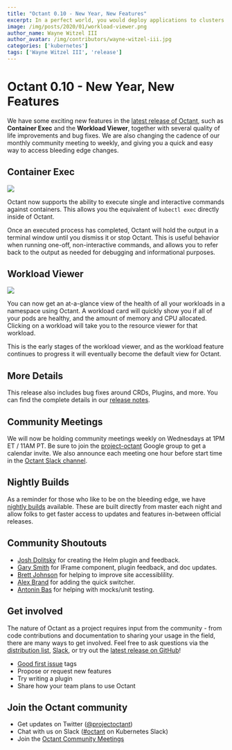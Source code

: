 ```yaml
---
title: "Octant 0.10 - New Year, New Features"
excerpt: In a perfect world, you would deploy applications to clusters and nothing else would be a problem. In the Kubernetes world, it isn’t that simple yet.
image: /img/posts/2020/01/workload-viewer.png
author_name: Wayne Witzel III
author_avatar: /img/contributors/wayne-witzel-iii.jpg
categories: ['kubernetes']
tags: ['Wayne Witzel III', 'release']
---
```

# Octant 0.10 - New Year, New Features

We have some exciting new features in the [latest release of Octant](https://github.com/vmware-tanzu/octant/releases/tag/v0.10.0), such as **Container Exec** and the **Workload Viewer**, together with several quality of life improvements and bug fixes. We are also changing the cadence of our monthly community meeting to weekly, and giving you a quick and easy way to access bleeding edge changes.

## Container Exec
![](/img/posts/2020/01/container-exec.gif)


Octant now supports the ability to execute single and interactive commands against containers. This allows you the equivalent of `kubectl exec` directly inside of Octant.

Once an executed process has completed, Octant will hold the output in a terminal window until you dismiss it or stop Octant. This is useful behavior when running one-off, non-interactive commands, and allows you to refer back to the output as needed for debugging and informational purposes.

## Workload Viewer
![](/img/posts/2020/01/workload-viewer.png)

You can now get an at-a-glance view of the health of all your workloads in a namespace using Octant. A workload card will quickly show you if all of your pods are healthy, and the amount of memory and CPU allocated. Clicking on a workload will take you to the resource viewer for that workload.

This is the early stages of the workload viewer, and as the workload feature continues to progress it will eventually become the default view for Octant.

## More Details

This release also includes bug fixes around CRDs, Plugins, and more. You can find the complete details in our [release notes](https://github.com/vmware-tanzu/octant/blob/master/changelogs/CHANGELOG-0.10.md).

## Community Meetings

We will now be holding community meetings weekly on Wednesdays at 1PM ET / 11AM PT. Be sure to join the [project-octant](https://groups.google.com/forum/#!forum/project-octant) Google group to get a calendar invite. We also announce each meeting one hour before start time in the [Octant Slack channel](https://kubernetes.slack.com/archives/CM37M9FCG).

## Nightly Builds

As a reminder for those who like to be on the bleeding edge, we have [nightly builds](https://console.cloud.google.com/storage/browser/octant-nightlies) available. These are built directly from master each night and allow folks to get faster access to updates and features in-between official releases.

## Community Shoutouts

- [Josh Dolitsky](https://github.com/jdolitsky) for creating the Helm plugin and feedback.
- [Gary Smith](https://github.com/GarySmith) for IFrame component, plugin feedback, and doc updates.
- [Brett Johnson](https://github.com/SDBrett) for helping to improve site accessiblility.
- [Alex Brand](https://github.com/alexbrand) for adding the quick switcher.
- [Antonin Bas](https://github.com/antoninbas) for helping with mocks/unit testing.

## Get involved

The nature of Octant as a project requires input from the community - from code contributions and documentation to sharing your usage in the field, there are many ways to get involved. Feel free to ask questions via the [distribution list](http://groups.google.com/forum/#!forum/project-octant), [Slack](https://kubernetes.slack.com/messages/CM37M9FCG), or try out the [latest release on GitHub](https://github.com/vmware-tanzu/octant/releases/latest)!

* [Good first issue](https://github.com/vmware-tanzu/octant/issues?q=is%3Aopen+is%3Aissue+label%3A%22good+first+issue%22) tags
* Propose or request new features
* Try writing a plugin
* Share how your team plans to use Octant

## Join the Octant community
* Get updates on Twitter ([@projectoctant](https://twitter.com/projectoctant))
* Chat with us on Slack ([#octant](https://kubernetes.slack.com/messages/CM37M9FCG) on Kubernetes Slack)
* Join the [Octant Community Meetings](/community)